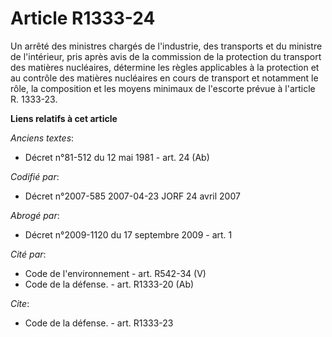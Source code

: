 # Article R1333-24

Un arrêté des ministres chargés de l'industrie, des transports et du ministre de l'intérieur, pris après avis de la
commission de la protection du transport des matières nucléaires, détermine les règles applicables à la protection et au
contrôle des matières nucléaires en cours de transport et notamment le rôle, la composition et les moyens minimaux de
l'escorte prévue à l'article R. 1333-23.

**Liens relatifs à cet article**

_Anciens textes_:

  - Décret n°81-512 du 12 mai 1981 - art. 24 (Ab)

_Codifié par_:

  - Décret n°2007-585 2007-04-23 JORF 24 avril 2007

_Abrogé par_:

  - Décret n°2009-1120 du 17 septembre 2009 - art. 1

_Cité par_:

  - Code de l'environnement - art. R542-34 (V)
  - Code de la défense. - art. R1333-20 (Ab)

_Cite_:

  - Code de la défense. - art. R1333-23
